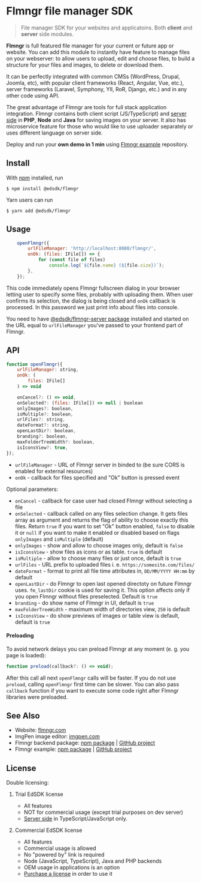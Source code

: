 # Flmngr file manager SDK

> File manager SDK for your websites and applicatoins. Both **client** and **server** side modules.

**Flmngr** is full featured file manager for your current or future app or website. You can add this module to instantly have feature to manage files on your webserver: to allow users to upload, edit and choose files, to build a structure for your files and images, to delete or download them.

It can be perfectly integrated with common CMSs (WordPress, Drupal, Joomla, etc), with popular client frameworks (React, Angular, Vue, etc.), server frameworks (Laravel, Symphony, YII, RoR, Django, etc.) and in any other code using API.

The great advantage of Flmngr are tools for full stack application integration.
Flmngr contains both client script (JS/TypeScript) and [server side](https://npmjs.com/package/@edsdk/flmngr-server) in **PHP**, **Node** and **Java** for saving images on your server. It also has microservice feature for those who would like to use uploader separately or uses different language on server side.

Deploy and run your **own demo in 1 min** using [Flmngr example](https://github.com/edsdk/flmngr-example) repository.



## Install

With [npm](https://npmjs.com/) installed, run

```
$ npm install @edsdk/flmngr
```

Yarn users can run

```
$ yarn add @edsdk/flmngr
```


## Usage

```js
    openFlmngr({
		urlFileManager: 'http://localhost:8080/flmngr/',
		onOk: (files: IFile[]) => {
            for (const file of files)
                console.log(`${file.name} (${file.size})`);
        },
    });
```

This code immediately opens Flmngr fullscreen dialog in your browser letting user to specify some files, probably with uploading them. When user confirms its selection, the dialog is being closed and `onOk` callback is processed. In this password we just print info about files into console.

You need to have [@edsdk/flmngr-server package](https://npmjs.com/package/@edsdk/flmngr-server) installed and started on the URL equal to `urlFileManager` you've passed to your frontend part of Flmngr.


## API

```js
function openFlmngr({
    urlFileManager: string,
    onOk: (
        files: IFile[]
    ) => void

    onCancel?: () => void,
    onSelected?: (files: IFile[]) => null | boolean
    onlyImages?: boolean,
    isMultiple?: boolean,
    urlFiles?: string,
    dateFormat?: string,
    openLastDir?: boolean,
    branding?: boolean,
    maxFolderTreeWidth?: boolean,
    isIconsView?: true,
});
```

- `urlFileManager` - URL of Flmngr server in binded to (be sure CORS is enabled for external resources)
- `onOk` - callback for files specified and "Ok" button is pressed event

Optional parameters:

- `onCancel` - callback for case user had closed Flmngr without selecting a file
- `onSelected` - callback called on any files selection change. It gets files array as argument and returns the flag of ability to choose exactly this files. Return `true` if you want to set "Ok" button enabled, `false` to disable it or `null` if you want to make it enabled or disabled based on flags `onlyImages` and `isMultiple` (default)
- `onlyImages` - show and allow to choose images only, default is `false`
- `isIconsView` - show files as icons or as table. `true` is default
- `isMultiple` - allow to choose many files or just once, default is `true`
- `urlFiles` - URL prefix to uploaded files i. e. `https://somesite.com/files/`
- `dateFormat` - format to print all file time attributes in, `DD/MM/YYYY HH:mm` by default
- `openLastDir` - do Flmngr to open last opened directoty on future Flmngr uses. `fm_lastDir` cookie is used for saving it. This option affects only if you open Flmngr without files preselected. Default is `true`
- `branding` - do show name of Flmngr in UI, default is `true`
- `maxFolderTreeWidth` - maximum width of directories view, `250` is default
- `isIconsView` - do show previews of images or table view is default, default is `true`


#### Preloading

To avoid network delays you can preload Flmngr at any moment (e. g. you page is loaded):

```js
function preload(callback?: () => void);
```

After this call all next `openFlmngr` calls will be faster. If you do not use `preload`, calling `openFlmngr` first time can be slower.
You can also pass `callback` function if you want to execute some code right after Flmngr libraries were preloaded.


## See Also

- Website: [flmngr.com](https://flmngr.com)
- ImgPen image editor: [imgpen.com](https://imgpen.com)
- Flmngr backend package: [npm package](https://npmjs.org/package/@edsdk/flmngr-server)  |  [GitHub project](https://github.com/edsdk/flmngr-server)
- Flmngr example: [npm package](https://npmjs.org/package/@edsdk/flmngr-example)  |  [GitHub project](https://github.com/edsdk/flmngr-example)


## License

Double licensing:

1. Trial EdSDK license
    - All features
    - NOT for commercial usage (except trial purposes on dev server)
    - [Server side](https://npmjs.com/package/@edsdk/flmngr-server) in TypeScript/JavaScript only.

2. Commercial EdSDK license
    - All features
    - Commercial usage is allowed
    - No "powered by" link is required
    - Node (JavaScript, TypeScript), Java and PHP backends
    - OEM usage in applications is an option
    - [Purchase a license](https://flmngr.com) in order to use it